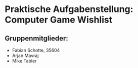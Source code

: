 # Praktische Aufgabenstellung: Computer Game Wishlist
## Gruppenmitglieder:
* Fabian Schotte, 35604
* Arjan Mavraj
* Mike Tabler
